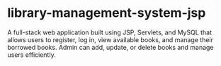 # library-management-system-jsp
A full-stack web application built using JSP, Servlets, and MySQL that allows users to register, log in, view available books, and manage their borrowed books. Admin can add, update, or delete books and manage users efficiently.
